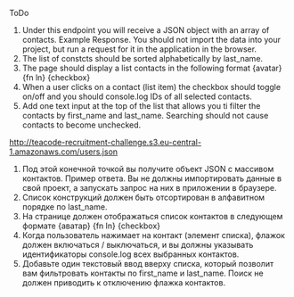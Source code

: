 ToDo


1. Under this endpoint you will receive a JSON object with an array of contacts. Example Response. You should not import the data into your project, but run a request for it in the application in the browser.
2. The list of constcts should be sorted alphabetically by last_name.
3. The page should display a list contacts in the following format {avatar} {fn ln} {checkbox}
4. When a user clicks on a contact (list item) the checkbox should toggle on/off and you should console.log IDs of all selected contacts.
5. Add one text input at the top of the list that allows you ti filter the contacts by first_name and last_name. Searching should not cause contacts to become unchecked.

http://teacode-recruitment-challenge.s3.eu-central-1.amazonaws.com/users.json

1. Под этой конечной точкой вы получите объект JSON с массивом контактов. Пример ответа. Вы не должны импортировать данные в свой проект, а запускать запрос на них в приложении в браузере.
2. Список конструкций должен быть отсортирован в алфавитном порядке по last_name.
3. На странице должен отображаться список контактов в следующем формате {аватар} {fn ln} {checkbox}
4. Когда пользователь нажимает на контакт (элемент списка), флажок должен включаться / выключаться, и вы должны указывать идентификаторы console.log всех выбранных контактов.
5. Добавьте один текстовый ввод вверху списка, который позволит вам фильтровать контакты по first_name и last_name. Поиск не должен приводить к отключению флажка контактов.